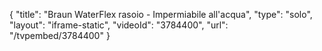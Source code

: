 {
    "title": "Braun WaterFlex rasoio - Impermiabile all'acqua",
    "type": "solo",
    "layout": "iframe-static",
    "videoId": "3784400",
    "url": "\/tvpembed\/3784400"
}